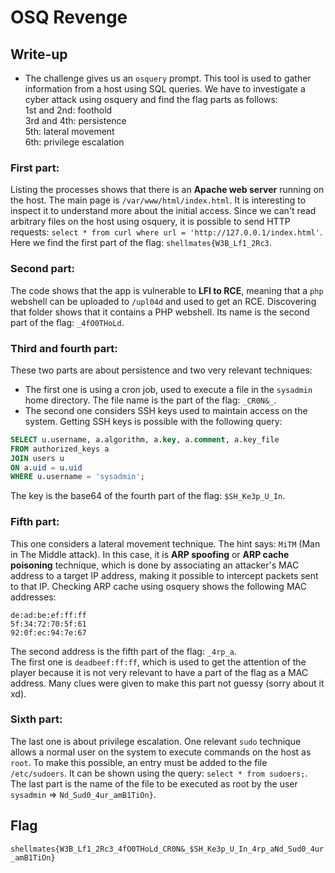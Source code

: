 # OSQ Revenge

## Write-up

- The challenge gives us an `osquery` prompt. This tool is used to gather information from a host using SQL queries. We have to investigate a cyber attack using osquery and find the flag parts as follows:  
    1st and 2nd: foothold  
    3rd and 4th: persistence  
    5th: lateral movement  
    6th: privilege escalation  

### First part:
Listing the processes shows that there is an **Apache web server** running on the host. The main page is `/var/www/html/index.html`. It is interesting to inspect it to understand more about the initial access. Since we can't read arbitrary files on the host using osquery, it is possible to send HTTP requests: `select * from curl where url = 'http://127.0.0.1/index.html'`. Here we find the first part of the flag: `shellmates{W3B_Lf1_2Rc3`.

### Second part:
The code shows that the app is vulnerable to **LFI to RCE**, meaning that a `php` webshell can be uploaded to `/upl04d` and used to get an RCE. Discovering that folder shows that it contains a PHP webshell. Its name is the second part of the flag: `_4fO0THoLd`.

### Third and fourth part:
These two parts are about persistence and two very relevant techniques:
- The first one is using a cron job, used to execute a file in the `sysadmin` home directory. The file name is the part of the flag: `_CR0N&_`.
- The second one considers SSH keys used to maintain access on the system. Getting SSH keys is possible with the following query: 
```sql
SELECT u.username, a.algorithm, a.key, a.comment, a.key_file
FROM authorized_keys a
JOIN users u
ON a.uid = u.uid
WHERE u.username = 'sysadmin';
```
The key is the base64 of the fourth part of the flag: `$SH_Ke3p_U_In`.

### Fifth part:
This one considers a lateral movement technique. The hint says: `MiTM` (Man in The Middle attack). In this case, it is **ARP spoofing** or **ARP cache poisoning** technique, which is done by associating an attacker's MAC address to a target IP address, making it possible to intercept packets sent to that IP. Checking ARP cache using osquery shows the following MAC addresses:
```
de:ad:be:ef:ff:ff 
5f:34:72:70:5f:61 
92:0f:ec:94:7e:67 
```
The second address is the fifth part of the flag: `_4rp_a`.  
The first one is `deadbeef:ff:ff`, which is used to get the attention of the player because it is not very relevant to have a part of the flag as a MAC address. Many clues were given to make this part not guessy (sorry about it xd).

### Sixth part:
The last one is about privilege escalation. One relevant `sudo` technique allows a normal user on the system to execute commands on the host as `root`. To make this possible, an entry must be added to the file `/etc/sudoers`. It can be shown using the query: `select * from sudoers;`. The last part is the name of the file to be executed as root by the user `sysadmin` => `Nd_Sud0_4ur_amB1TiOn}`.

## Flag
`shellmates{W3B_Lf1_2Rc3_4fO0THoLd_CR0N&_$SH_Ke3p_U_In_4rp_aNd_Sud0_4ur_amB1TiOn}`